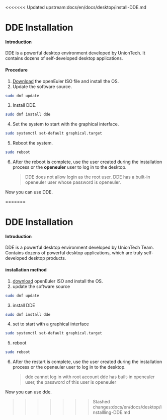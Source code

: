 <<<<<<< Updated upstream:docs/en/docs/desktop/install-DDE.md
# DDE Installation
#### Introduction

DDE is a powerful desktop environment developed by UnionTech. It contains dozens of self-developed desktop applications.

#### Procedure

1. [Download](https://openeuler.org/zh/download/) the openEuler ISO file and install the OS.
2. Update the software source.
```bash
sudo dnf update
```
3. Install DDE.
```bash
sudo dnf install dde
```
4. Set the system to start with the graphical interface.
```bash
sudo systemctl set-default graphical.target
```
5. Reboot the system.
```bash
sudo reboot
```
6. After the reboot is complete, use the user created during the installation process or the **openeuler** user to log in to the desktop.

   > DDE does not allow login as the root user.
   > DDE has a built-in openeuler user whose password is openeuler.

Now you can use DDE.

=======
# DDE Installation
#### Introduction

DDE is a powerful desktop environment developed by UnionTech Team. Contains dozens of powerful desktop applications, which are truly self-developed desktop products.

#### installation method

1. [download](https://openeuler.org/zh/download/) openEuler ISO and install the OS.
2. update the software source
```bash
sudo dnf update
```
3. install DDE
```bash
sudo dnf install dde
```
4. set to start with a graphical interface
```bash
sudo systemctl set-default graphical.target
```
5. reboot
```bash
sudo reboot
```
6. After the restart is complete, use the user created during the installation process or the openeuler user to log in to the desktop.

   > dde  cannot log in with root account
   > dde has built-in openeuler user, the password of this user is openeuler

Now you can use dde.

>>>>>>> Stashed changes:docs/en/docs/desktop/installling-DDE.md
